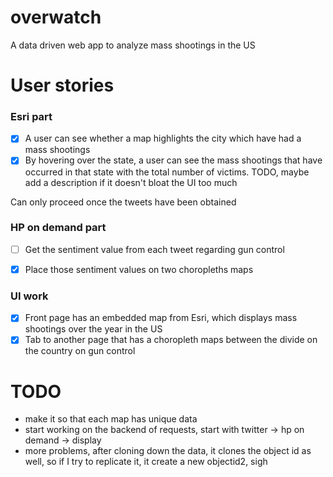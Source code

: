 # overwatch
A data driven web app to analyze mass shootings in the US

# User stories

### Esri part
* [x] A user can see whether a map highlights the city which have had a mass shootings
* [x] By hovering over the state, a user can see the mass shootings that have occurred in that state with the total number of victims.
TODO, maybe add a description if it doesn't bloat the UI too much

Can only proceed once the tweets have been obtained

### HP on demand part
* [ ] Get the sentiment value from each tweet regarding gun control
* [x] Place those sentiment values on two choropleths maps


### UI work
* [x] Front page has an embedded map from Esri, which displays mass shootings over the year in the US
* [x] Tab to another page that has a choropleth maps between the divide on the country on gun control

# TODO
- make it so that each map has unique data
- start working on the backend of requests, start with twitter -> hp on demand -> display
- more problems, after cloning down the data, it clones the object id as well, so if I try to replicate it, it create a new objectid2, sigh



